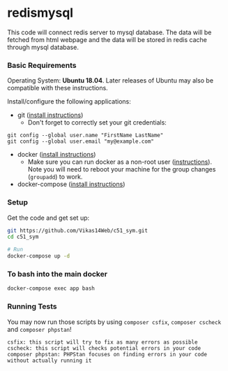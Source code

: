 # redismysql
This code will connect redis server to mysql database.
The data will be fetched from html webpage and the data will be stored in redis cache through mysql database.


### Basic Requirements
Operating System: **Ubuntu 18.04**. Later releases of Ubuntu may also be compatible with these instructions.

Install/configure the following applications:
* git ([install instructions](https://git-scm.com/book/en/v2/Getting-Started-Installing-Git))
  * Don't forget to correctly set your git credentials:
```
git config --global user.name "FirstName LastName"
git config --global user.email "my@example.com"
```
* docker ([install instructions](https://docs.docker.com/install/linux/docker-ce/ubuntu/))
  * Make sure you can run docker as a non-root user ([instructions](https://docs.docker.com/install/linux/linux-postinstall/)).
    Note you will need to reboot your machine for the group changes (`groupadd`) to work.
* docker-compose ([install instructions](https://docs.docker.com/compose/install/))


### Setup

Get the code and get set up:
```bash
git https://github.com/Vikas14Web/c51_sym.git
cd c51_sym

# Run 
docker-compose up -d
```

### To bash into the main docker
```bash
docker-compose exec app bash
```

### Running Tests

You may now run those scripts by using `composer csfix`, `composer cscheck` and `composer phpstan`!
```
csfix: this script will try to fix as many errors as possible
cscheck: this script will checks potential errors in your code
composer phpstan: PHPStan focuses on finding errors in your code without actually running it
```
